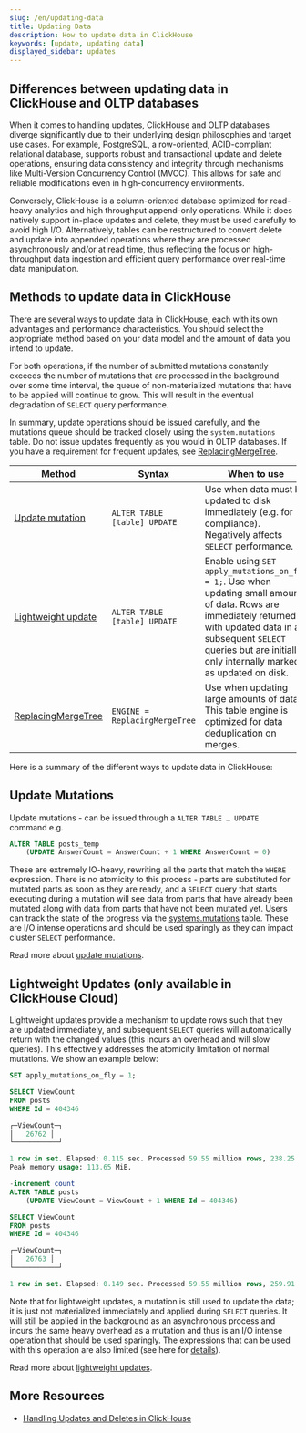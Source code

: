 ```yaml
---
slug: /en/updating-data
title: Updating Data
description: How to update data in ClickHouse
keywords: [update, updating data]
displayed_sidebar: updates
---
```


## Differences between updating data in ClickHouse and OLTP databases

When it comes to handling updates, ClickHouse and OLTP databases diverge significantly due to their underlying design philosophies and target use cases. For example, PostgreSQL, a row-oriented, ACID-compliant relational database, supports robust and transactional update and delete operations, ensuring data consistency and integrity through mechanisms like Multi-Version Concurrency Control (MVCC). This allows for safe and reliable modifications even in high-concurrency environments. 

Conversely, ClickHouse is a column-oriented database optimized for read-heavy analytics and high throughput append-only operations. While it does natively support in-place updates and delete, they must be used carefully to avoid high I/O. Alternatively, tables can be restructured to convert delete and update into appended operations where they are processed asynchronously and/or at read time, thus reflecting the focus on high-throughput data ingestion and efficient query performance over real-time data manipulation.

## Methods to update data in ClickHouse

There are several ways to update data in ClickHouse, each with its own advantages and performance characteristics. You should select the appropriate method based on your data model and the amount of data you intend to update.

For both operations, if the number of submitted mutations constantly exceeds the number of mutations that are processed in the background over some time interval, the queue of non-materialized mutations that have to be applied will continue to grow. This will result in the eventual degradation of `SELECT` query performance.

In summary, update operations should be issued carefully, and the mutations queue should be tracked closely using the `system.mutations` table. Do not issue updates frequently as you would in OLTP databases. If you have a requirement for frequent updates, see [ReplacingMergeTree](/en/engines/table-engines/mergetree-family/replacingmergetree).

| Method | Syntax | When to use |
| --- | --- | --- |
| [Update mutation](/en/sql-reference/statements/alter/update) | `ALTER TABLE [table] UPDATE` | Use when data must be updated to disk immediately (e.g. for compliance). Negatively affects `SELECT` performance. |
| [Lightweight update](/en/guides/developer/lightweight-update) | `ALTER TABLE [table] UPDATE` | Enable using `SET apply_mutations_on_fly = 1;`. Use when updating small amounts of data. Rows are immediately returned with updated data in all subsequent `SELECT` queries but are initially only internally marked as updated on disk. |
| [ReplacingMergeTree](/en/engines/table-engines/mergetree-family/replacingmergetree) | `ENGINE = ReplacingMergeTree` | Use when updating large amounts of data. This table engine is optimized for data deduplication on merges. |

Here is a summary of the different ways to update data in ClickHouse:

## Update Mutations

Update mutations - can be issued through a `ALTER TABLE … UPDATE` command e.g. 

```sql
ALTER TABLE posts_temp
	(UPDATE AnswerCount = AnswerCount + 1 WHERE AnswerCount = 0)
```
These are extremely IO-heavy, rewriting all the parts that match the `WHERE` expression. There is no atomicity to this process - parts are substituted for mutated parts as soon as they are ready, and a `SELECT` query that starts executing during a mutation will see data from parts that have already been mutated along with data from parts that have not been mutated yet. Users can track the state of the progress via the [systems.mutations](/en/operations/system-tables/mutations#system_tables-mutations) table. These are I/O intense operations and should be used sparingly as they can impact cluster `SELECT` performance.

Read more about [update mutations](/en/sql-reference/statements/alter/update).

## Lightweight Updates (only available in ClickHouse Cloud)

Lightweight updates provide a mechanism to update rows such that they are updated immediately, and subsequent `SELECT` queries will automatically return with the changed values (this incurs an overhead and will slow queries). This effectively addresses the atomicity limitation of normal mutations. We show an example below: 

```sql
SET apply_mutations_on_fly = 1;

SELECT ViewCount
FROM posts
WHERE Id = 404346

┌─ViewCount─┐
│ 	26762 │
└───────────┘

1 row in set. Elapsed: 0.115 sec. Processed 59.55 million rows, 238.25 MB (517.83 million rows/s., 2.07 GB/s.)
Peak memory usage: 113.65 MiB.

-increment count 
ALTER TABLE posts
	(UPDATE ViewCount = ViewCount + 1 WHERE Id = 404346)

SELECT ViewCount
FROM posts
WHERE Id = 404346

┌─ViewCount─┐
│ 	26763 │
└───────────┘

1 row in set. Elapsed: 0.149 sec. Processed 59.55 million rows, 259.91 MB (399.99 million rows/s., 1.75 GB/s.)
```

Note that for lightweight updates, a mutation is still used to update the data; it is just not materialized immediately and applied during `SELECT` queries. It will still be applied in the background as an asynchronous process and incurs the same heavy overhead as a mutation and thus is an I/O intense operation that should be used sparingly. The expressions that can be used with this operation are also limited (see here for [details](/en/guides/developer/lightweight-update#support-for-subqueries-and-non-deterministic-functions)).

Read more about [lightweight updates](/en/guides/developer/lightweight-update).

## More Resources

- [Handling Updates and Deletes in ClickHouse](https://clickhouse.com/blog/handling-updates-and-deletes-in-clickhouse)
